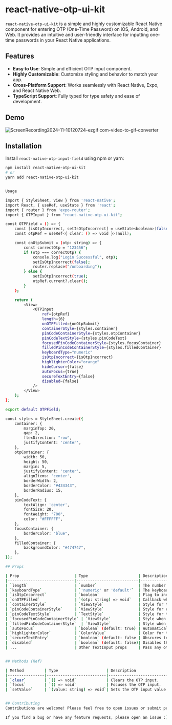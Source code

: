 # react-native-otp-ui-kit

`react-native-otp-ui-kit` is a simple and highly customizable React Native component for entering OTP (One-Time Password) on iOS, Android, and Web. It provides an intuitive and user-friendly interface for inputting one-time passwords in your React Native applications.

## Features

- **Easy to Use**: Simple and efficient OTP input component.
- **Highly Customizable**: Customize styling and behavior to match your app.
- **Cross-Platform Support**: Works seamlessly with React Native, Expo, and React Native Web.
- **TypeScript Support**: Fully typed for type safety and ease of development.

##  Demo

![ScreenRecording2024-11-10120724-ezgif com-video-to-gif-converter](https://github.com/user-attachments/assets/f5bb4ef4-9af1-46c1-befd-511b353b012d)

## Installation

Install `react-native-otp-input-field` using npm or yarn:

```bash
npm install react-native-otp-ui-kit
# or
yarn add react-native-otp-ui-kit


Usage

import { StyleSheet, View } from 'react-native';
import React, { useRef, useState } from 'react';
import { router } from 'expo-router';
import { OTPInput } from "react-native-otp-ui-kit";

const OTPField = () => {
    const [isOtpIncorrect, setIsOtpIncorrect] = useState<boolean>(false);
    const otpRef = useRef<{ clear: () => void }>(null);

    const onOtpSubmit = (otp: string) => {
        const correctOtp = "123456";
        if (otp === correctOtp) {
            console.log("Login Successful", otp);
            setIsOtpIncorrect(false);
            router.replace("/onboarding");
        } else {
            setIsOtpIncorrect(true);
            otpRef.current?.clear();
        }
    };

    return (
        <View>
            <OTPInput
                ref={otpRef}
                length={6}
                onOTPFilled={onOtpSubmit}
                containerStyle={styles.container}
                pinCodeContainerStyle={styles.otpContainer}
                pinCodeTextStyle={styles.pinCodeText}
                focusedPinCodeContainerStyle={styles.focusContainer}
                filledPinCodeContainerStyle={styles.filledContainer}
                keyboardType="numeric"
                isOtpIncorrect={isOtpIncorrect}
                highlighterColor="orange"
                hideCursor={false}
                autoFocus={true}
                secureTextEntry={false}
                disabled={false}
            />
        </View>
    );
};

export default OTPField;

const styles = StyleSheet.create({
    container: {
        marginTop: 20,
        gap: 2,
        flexDirection: "row",
        justifyContent: 'center',
    },
    otpContainer: {
        width: 50,
        height: 50,
        margin: 5,
        justifyContent: 'center',
        alignItems: 'center',
        borderWidth: 2,
        borderColor: "#434343",
        borderRadius: 15,
    },
    pinCodeText: {
        textAlign: 'center',
        fontSize: 20,
        fontWeight: "700",
        color: "#FFFFFF",
    },
    focusContainer: {
        borderColor: "blue",
    },
    filledContainer: {
        backgroundColor: "#474747",
    },
});

## Props

| Prop                        | Type                      | Description                                        |
|-----------------------------|---------------------------|----------------------------------------------------|
| `length`                    | `number`                  | The number of OTP digits.                          |
| `keyboardType`              | `'numeric' or 'default'`  | The keyboard type for input.                       |
| `isOtpIncorrect`            | `boolean`                 | Flag to indicate incorrect OTP styling.            |
| `onOTPFilled`               | `(otp: string) => void`   | Callback when OTP is filled.                       |
| `containerStyle`            | `ViewStyle`               | Style for the OTP container.                       |
| `pinCodeContainerStyle`     | `ViewStyle`               | Style for each OTP input box.                      |
| `pinCodeTextStyle`          | `TextStyle`               | Style for the OTP text.                            |
| `focusedPinCodeContainerStyle` | `ViewStyle`            | Style when an OTP box is focused.                  |
| `filledPinCodeContainerStyle`  | `ViewStyle`            | Style when an OTP box has a value.                 |
| `autoFocus`                 | `boolean` (default: true) | Automatically focus the input on mount.            |
| `highlighterColor`          | `ColorValue`              | Color for the input field highlighter.             |
| `secureTextEntry`           | `boolean` (default: false | Obscures text for security.                        |
| `disabled`                  | `boolean` (default: false)| Disables the input.                                |
| ...                         | Other TextInput props     | Pass any other `TextInput` props as needed.        |


## Methods (Ref)

| Method         | Type                     | Description                   |
|----------------|--------------------------|-------------------------------|
| `clear`        | `() => void`             | Clears the OTP input.         |
| `focus`        | `() => void`             | Focuses the OTP input.        |
| `setValue`     | `(value: string) => void`| Sets the OTP input value.     |


## Contributing
Contributions are welcome! Please feel free to open issues or submit pull requests.

If you find a bug or have any feature requests, please open an issue :)

